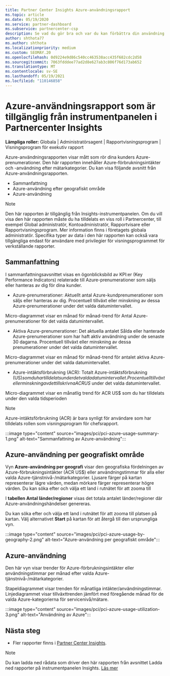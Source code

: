 ```yaml
---
title: Partner Center Insights Azure-användningsrapport
ms.topic: article
ms.date: 05/19/2020
ms.service: partner-dashboard
ms.subservice: partnercenter-csp
description: Se vad du gör bra och var du kan förbättra din användning av Azure-prenumerationer som du säljer eller hanterar för dina kunder.
author: shthota77
ms.author: shthota
ms.localizationpriority: medium
ms.custom: SEOMAY.20
ms.openlocfilehash: 0d9224e9d86c540cc463538acc435f682cdc2d58
ms.sourcegitcommit: 7063fdddee77ad2d8e627ab3c806f76d173ab652
ms.translationtype: MT
ms.contentlocale: sv-SE
ms.lasthandoff: 05/19/2021
ms.locfileid: "110146858"
---
```

# <a name="azure-usage-report-available-from-the-partner-center-insights-dashboard"></a>Azure-användningsrapport som är tillgänglig från instrumentpanelen i Partnercenter Insights

**Lämpliga roller:** Globala | Administratörsagent | Rapportvisningsprogram | Visningsprogram för exekutiv rapport

Azure-användningsrapporten visar mått som rör dina kunders Azure-prenumerationer. Den här rapporten innehåller Azure-förbrukningsintäkter och -användning efter mätarkategorier. Du kan visa följande avsnitt från Azure-användningsrapporten.

- Sammanfattning
- Azure-användning efter geografiskt område
- Azure-användning

 > [!NOTE]
 > Den här rapporten är tillgänglig från Insights-instrumentpanelen. Om du vill visa den här rapporten måste du ha tilldelats en viss roll i Partnercenter, till exempel Global administratör, Kontoadministratör, Rapportvisare eller Rapportvisningsprogram. Mer information finns i företagets globala administratör. Specifika typer av data i den här rapporten kan också vara tillgängliga endast för användare med privilegier för visningsprogrammet för verkställande rapporter.

## <a name="summary"></a>Sammanfattning

I sammanfattningsavsnittet visas en ögonblicksbild av KPI:er (Key Performance Indicators) relaterade till Azure-prenumerationer som säljs eller hanteras av dig för dina kunder.  

- Azure-prenumerationer: Aktuellt antal Azure-kundprenumerationer som säljs eller hanteras av dig.
Procentuell tillväxt eller minskning av dessa Azure-prenumerationer under det valda datumintervallet.

Micro-diagrammet visar en månad för månad-trend för Antal Azure-prenumerationer för det valda datumintervallet.
- Aktiva Azure-prenumerationer: Det aktuella antalet Sålda eller hanterade Azure-prenumerationer som har haft aktiv användning under de senaste 30 dagarna.
Procentuell tillväxt eller minskning av dessa prenumerationer under det valda datumintervallet.

Micro-diagrammet visar en månad för månad-trend för antalet aktiva Azure-prenumerationer under det valda datumintervallet.

- Azure-intäktsförbrukning (ACR): Totalt Azure-intäktsförbrukning (US$) som du har tilldelats under det valda datumintervallet.
Procentuell tillväxt eller minskning av det tillskrivna ACR US$ under det valda datumintervallet. 

Micro-diagrammet visar en månatlig trend för ACR US$ som du har tilldelats under den valda tidsperioden


> [!NOTE]
 > Azure-intäktsförbrukning (ACR) är bara synligt för användare som har tilldelats rollen som visningsprogram för chefsrapport.

:::image type="content" source="images/pci/pci-azure-usage-summary-1.png" alt-text="Sammanfattning av Azure-användning":::

## <a name="azure-usage-by-geography"></a>Azure-användning per geografiskt område

Vyn **Azure-användning per geografi** visar den geografiska fördelningen av Azure-förbrukningsintäkter (ACR US$) eller användningstimmar för alla eller valda Azure-tjänstnivå-/mätarkategorier. Ljusare färger på kartan representerar lägre värden, medan mörkare färger representerar högre värden. Du kan söka efter och välja ett land i rutnätet för att zooma till 

I **tabellen Antal länder/regioner** visas det totala antalet länder/regioner där Azure-användningshändelser genereras.

Du kan söka efter och välja ett land i rutnätet för att zooma till platsen på kartan. Välj alternativet **Start** på kartan för att återgå till den ursprungliga vyn.

:::image type="content" source="images/pci/pci-azure-usage-by-geography-2.png" alt-text="Azure-användning per geografiskt område":::

## <a name="azure-utilization"></a>Azure-användning

Den här vyn visar trender för Azure-förbrukningsintäkter eller användningstimmar per månad efter valda Azure-tjänstnivå-/mätarkategorier. 

Stapeldiagrammet visar trenden för månatliga intäkter/användningstimmar. Linjediagrammet visar tillväxttrenden jämfört med föregående månad för de valda Azure-kategorierna för servicenivå/mätare.

:::image type="content" source="images/pci/pci-azure-usage-utilization-3.png" alt-text="Användning av Azure":::

## <a name="next-steps"></a>Nästa steg

- Fler rapporter finns i [Partner Center Insights](partner-center-insights.md).

>[!NOTE] 
> Du kan ladda ned rådata som driver den här rapporten från avsnittet Ladda ned rapporter på instrumentpanelen Insights. [Läs mer](pci-download-reports.md) 
